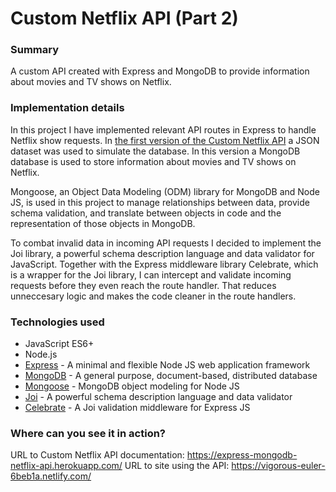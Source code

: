 # Custom Netflix API (Part 2)

### Summary

A custom API created with Express and MongoDB to provide information about movies and TV shows on Netflix.

### Implementation details

In this project I have implemented relevant API routes in Express to handle Netflix show requests. In [the first version of the Custom Netflix API](https://github.com/codebyfredrik/project-express-api) a JSON dataset was used to simulate the database. In this version a MongoDB database is used to store information about movies and TV shows on Netflix.

Mongoose, an Object Data Modeling (ODM) library for MongoDB and Node JS, is used in this project to manage relationships between data, provide schema validation, and translate between objects in code and the representation of those objects in MongoDB.

To combat invalid data in incoming API requests I decided to implement the Joi library, a powerful schema description language and data validator for JavaScript. Together with the Express middleware library Celebrate, which is a wrapper for the Joi library, I can intercept and validate incoming requests before they even reach the route handler. That reduces unneccesary logic and makes the code cleaner in the route handlers.

### Technologies used

- JavaScript ES6+
- Node.js
- [Express](https://expressjs.com/) - A minimal and flexible Node JS web application framework
- [MongoDB](https://www.mongodb.com/) - A general purpose, document-based, distributed database
- [Mongoose](https://mongoosejs.com/) - MongoDB object modeling for Node JS
- [Joi](https://hapi.dev/family/joi/) - A powerful schema description language and data validator
- [Celebrate](https://github.com/arb/celebrate) - A Joi validation middleware for Express JS

### Where can you see it in action?

URL to Custom Netflix API documentation: https://express-mongodb-netflix-api.herokuapp.com/
URL to site using the API: https://vigorous-euler-6beb1a.netlify.com/
